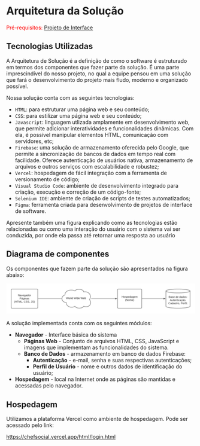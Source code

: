# Arquitetura da Solução

<span style="color:red">Pré-requisitos: <a href="3-Projeto de Interface.md"> Projeto de Interface</a></span>

## Tecnologias Utilizadas

A Arquitetura de Solução é a definição de como o software é estruturado em termos dos componentes que fazer parte da solução. É uma parte imprescindível do nosso projeto, no qual a equipe pensou em uma solução que fará o desenvolvimento do projeto mais fludo, moderno e organizado possível.

Nossa solução conta com as seguintes tecnologias: 

- `HTML`: para estruturar uma página web e seu conteúdo;
- `CSS`: para estilizar uma página web e seu conteúdo;
- `Javascript`: linguagem utlizada amplamente em desenvolvimento web, que permite adicionar interatividades e funcionalidades dinâmicas. Com ela, é possível manipular elementos HTML, comunicação com servidores, etc;
- `Firebase`: uma solução de armazenamento oferecida pelo Google, que permite a sincronização de bancos de dados em tempo real com facilidade. Oferece autenticação de usuários nativa, armazenamento de arquivos e outros serviços com escalabilidade e robustez;
- `Vercel`: hospedagem de fácil integração com a ferramenta de versionamento de código;  
- `Visual Studio Code`: ambiente de desenvolvimento integrado para criação, execução e correção de um código-fonte;
- `Selenium IDE`: ambiente de criação de scripts de testes automatizados;
- `Figma`: ferramenta criada para desenvolvimento de projetos de interface de software.

Apresente também uma figura explicando como as tecnologias estão relacionadas ou como uma interação do usuário com o sistema vai ser conduzida, por onde ela passa até retornar uma resposta ao usuário

## Diagrama de componentes 

Os componentes que fazem parte da solução são apresentados na figura abaixo:

![Diagrama de Componentes](img/arquitetura-de-solucao.png)

A solução implementada conta com os seguintes módulos:
- **Navegador** - Interface básica do sistema  
  - **Páginas Web** - Conjunto de arquivos HTML, CSS, JavaScript e imagens que implementam as funcionalidades do sistema.
   - **Banco de Dados** - armazenamento em banco de dados Firebase: 
     - **Autenticação** - e-mail, senha e suas respectivas autenticações;
     - **Perfil de Usuário** - nome e outros dados de identificação do usuário;
 - **Hospedagem** - local na Internet onde as páginas são mantidas e acessadas pelo navegador. 

## Hospedagem
Utilizamos a plataforma Vercel como ambiente de hospedagem. Pode ser acessado pelo link: 

https://chefsocial.vercel.app/html/login.html